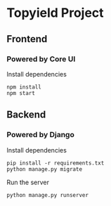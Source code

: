 # Topyield Project

## Frontend
### Powered by Core UI

Install dependencies
```
npm install
npm start
```

## Backend
### Powered by Django

Install dependencies
```
pip install -r requirements.txt
python manage.py migrate
```

Run the server
```
python manage.py runserver
```

